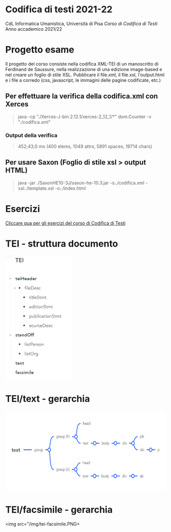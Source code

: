 # Codifica di testi 2021-22 
CdL Informatica Umanistica, Università di Pisa 
_Corso di Codifica di Testi_
Anno accademico 2021/22

# Progetto esame 
Il progetto del corso consiste nella codifica XML-TEI di un manoscritto di Ferdinand de Saussure, nella realizzazione di una edizione image-based e nel creare un foglio di stile XSL. 
Pubblicare il file.xml, il file.xsl, l'output.html e i file a corredo (css, javascript, le immagini delle pagine codificate, etc.)

## Per effettuare la verifica della codifica.xml con Xerces
> java -cp "./Xerces-J-bin.2.12.1/xerces-2_12_1/*" dom.Counter -v "./codifica.xml"  

### Output della verifica
> 452;43;0 ms (400 elems, 1049 attrs, 5891 spaces, 19714 chars)


## Per usare Saxon (Foglio di stile xsl > output HTML)
> java -jar ./SaxonHE10-3J/saxon-he-10.3.jar -s:./codifica.xml -xsl:./template.xsl -o:./index.html


# Esercizi
[Cliccare qua per gli esercizi del corso di Codifica di Testi](https://github.com/Rosmerade/Codifica-di-Testi-2021-22)

# TEI - struttura documento
<img src="/img/tei.PNG" width="209" height="390">

# TEI/text - gerarchia
<img src="/img/tei-text.PNG" width="635" height="252">

# TEI/facsimile - gerarchia
<img src="/img/tei-facsimile.PNG>
